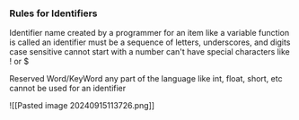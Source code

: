### Rules for Identifiers
Identifier 
	name created by a programmer for an item like a variable function is called an identifier 
	must be a sequence of letters, underscores, and digits 
	case sensitive 
	cannot start with a number
	can't have special characters like ! or $

Reserved Word/KeyWord
	any part of the language like int, float, short, etc 
	cannot be used for an identifier 

![[Pasted image 20240915113726.png]]